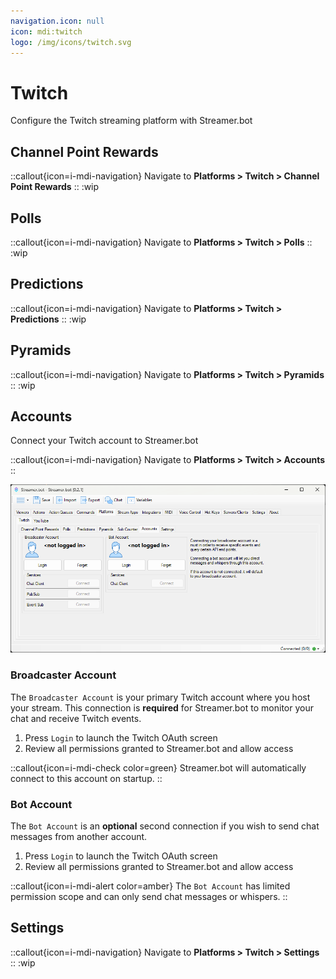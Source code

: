 ```yaml
---
navigation.icon: null
icon: mdi:twitch
logo: /img/icons/twitch.svg
---
```


# Twitch
Configure the Twitch streaming platform with Streamer.bot

## Channel Point Rewards
::callout{icon=i-mdi-navigation}
Navigate to **Platforms > Twitch > Channel Point Rewards**
::
:wip

## Polls
::callout{icon=i-mdi-navigation}
Navigate to **Platforms > Twitch > Polls**
::
:wip

## Predictions
::callout{icon=i-mdi-navigation}
Navigate to **Platforms > Twitch > Predictions**
::
:wip

## Pyramids
::callout{icon=i-mdi-navigation}
Navigate to **Platforms > Twitch > Pyramids**
::
:wip

## Accounts
Connect your Twitch account to Streamer.bot

::callout{icon=i-mdi-navigation}
Navigate to **Platforms > Twitch > Accounts**
::

![Twitch Accounts Configuration](assets/twitch-accounts.png)

### Broadcaster Account
The `Broadcaster Account` is your primary Twitch account where you host your stream. This connection is **required** for Streamer.bot to monitor your chat and receive Twitch events.

1. Press `Login` to launch the Twitch OAuth screen
2. Review all permissions granted to Streamer.bot and allow access

::callout{icon=i-mdi-check color=green}
Streamer.bot will automatically connect to this account on startup.
::

### Bot Account
The `Bot Account` is an **optional** second connection if you wish to send chat messages from another account.

1. Press `Login` to launch the Twitch OAuth screen
2. Review all permissions granted to Streamer.bot and allow access

::callout{icon=i-mdi-alert color=amber}
The `Bot Account` has limited permission scope and can only send chat messages or whispers.
::

## Settings
::callout{icon=i-mdi-navigation}
Navigate to **Platforms > Twitch > Settings**
::
:wip